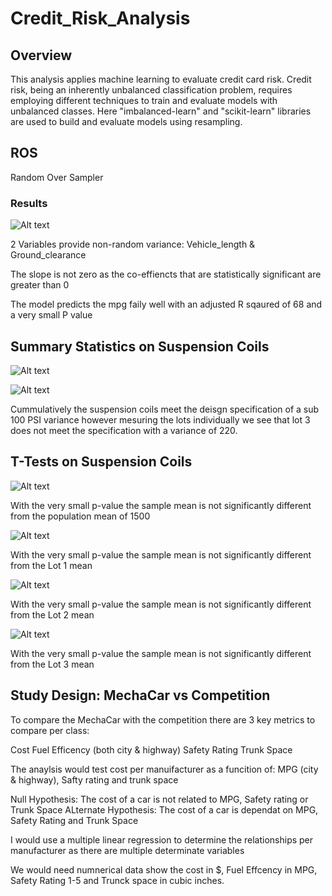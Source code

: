 # Credit_Risk_Analysis


## Overview

 This analysis applies machine learning to evaluate credit card risk. Credit risk, being an inherently unbalanced classification problem, requires employing different techniques to train and evaluate models with unbalanced classes. Here "imbalanced-learn" and "scikit-learn" libraries  are used to build and evaluate models using resampling.


## ROS
Random Over Sampler

### Results
![Alt text](MechaCarChallenge.PNG)

2 Variables provide non-random variance: Vehicle_length & Ground_clearance

The slope is not zero as the co-effiencts that are statistically significant are greater than 0

The model predicts the mpg faily well with an adjusted R sqaured of 68 and a very small P value

## Summary Statistics on Suspension Coils

![Alt text](Total_Summary.PNG)

![Alt text](Lot_Summary.PNG)

Cummulatively the suspension coils meet the deisgn specification of a sub 100 PSI variance however mesuring the lots individually we see that lot 3 does not meet the specification with a variance of 220.

## T-Tests on Suspension Coils

![Alt text](1500_T-test.PNG)

With the very small p-value the sample mean is not significantly different from the population mean of 1500

![Alt text](Lot_1_T-Test.PNG)

With the very small p-value the sample mean is not significantly different from the Lot 1 mean

![Alt text](Lot_2_T-Test.PNG)

With the very small p-value the sample mean is not significantly different from the Lot 2 mean

![Alt text](Lot_3_T-Test.PNG)

With the very small p-value the sample mean is not significantly different from the Lot 3 mean

## Study Design: MechaCar vs Competition

To compare the MechaCar with the competition there are 3 key metrics to compare per class:

Cost
Fuel Efficency (both city & highway)
Safety Rating
Trunk Space

The anaylsis would test cost per manuifacturer as a funcition of: MPG (city & highway), Safty rating  and trunk space

Null Hypothesis: The cost of a car is not related to MPG, Safety rating or Trunk Space
ALternate Hypothesis: The cost of a car is dependat on MPG, Safety Rating and Trunk Space

I would use a multiple linear regression to determine the relationships per manufacturer as there are multiple determinate variables

We would need numnerical data show the cost in $, Fuel Effcency in MPG, Safety Rating 1-5 and Trunck space in cubic inches. 
